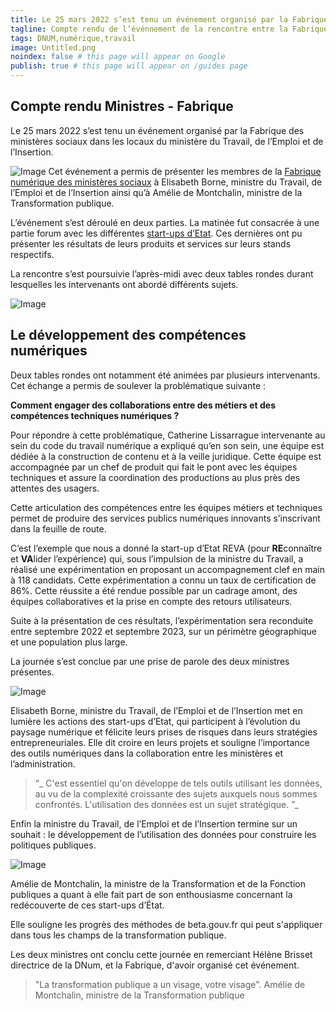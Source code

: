 ```yaml
---
title: Le 25 mars 2022 s’est tenu un événement organisé par la Fabrique des ministères sociaux dans les locaux du ministère du Travail, de l’Emploi et de l’Insertion.
tagline: Compte rendu de l’événnement de la rencontre entre la Fabrique des ministères sociaux et de la ministre du Travail, de l’Emploi et de l’Insertion ainsi que la ministre de la Transformation publique.
tags: DNUM,numérique,travail
image: Untitled.png
noindex: false # this page will appear on Google
publish: true # this page will appear on /guides page
---
```


## Compte rendu Ministres - Fabrique

Le 25 mars 2022 s’est tenu un événement organisé par la Fabrique des ministères sociaux dans les locaux du ministère du Travail, de l’Emploi et de l’Insertion.

![Image](/images/guides/Compte_rendu_Ministres_-_Fabrique_1.png)
Cet événement a permis de présenter les membres de la [Fabrique numérique des ministères sociaux](https://www.fabrique.social.gouv.fr/) à Elisabeth Borne, ministre du Travail, de l’Emploi et de l’Insertion ainsi qu’à Amélie de Montchalin, ministre de la Transformation publique.

L’événement s’est déroulé en deux parties. La matinée fut consacrée à une partie forum avec les différentes [start-ups d’Etat](https://www.fabrique.social.gouv.fr/#produits). Ces dernières ont pu présenter les résultats de leurs produits et services sur leurs stands respectifs.

La rencontre s’est poursuivie l’après-midi avec deux tables rondes durant lesquelles les intervenants ont abordé différents sujets.

![Image](/images/guides/Compte_rendu_Ministres_-_Fabrique_2.png)

## Le développement des compétences numériques

Deux tables rondes ont notamment été animées par plusieurs intervenants. Cet échange a permis de soulever la problématique suivante :

**Comment engager des collaborations entre des métiers et des compétences techniques numériques ?**

Pour répondre à cette problématique, Catherine Lissarrague intervenante au sein du code du travail numérique a expliqué qu’en son sein, une équipe est dédiée à la construction de contenu et à la veille juridique. Cette équipe est accompagnée par un chef de produit qui fait le pont avec les équipes techniques et assure la coordination des productions au plus près des attentes des usagers.

Cette articulation des compétences entre les équipes métiers et techniques permet de produire des services publics numériques innovants s’inscrivant dans la feuille de route.

C’est l’exemple que nous a donné la start-up d’Etat REVA (pour **RE**connaître et **VA**lider l’expérience) qui, sous l’impulsion de la ministre du Travail, a réalisé une expérimentation en proposant un accompagnement clef en main à 118 candidats. Cette expérimentation a connu un taux de certification de 86%. Cette réussite a été rendue possible par un cadrage amont, des équipes collaboratives et la prise en compte des retours utilisateurs.

Suite à la présentation de ces résultats, l’expérimentation sera reconduite entre septembre 2022 et septembre 2023, sur un périmètre géographique et une population plus large.

La journée s’est conclue par une prise de parole des deux ministres présentes.

![Image](/images/guides/Compte_rendu_Ministres_-_Fabrique_3.png)

Elisabeth Borne, ministre du Travail, de l’Emploi et de l’Insertion met en lumière les actions des start-ups d’Etat, qui participent à l’évolution du paysage numérique et félicite leurs prises de risques dans leurs stratégies entrepreneuriales. Elle dit croire en leurs projets et souligne l’importance des outils numériques dans la collaboration entre les ministères et l’administration.

> “_ C'est essentiel qu'on développe de tels outils utilisant les données, au vu de la complexité croissante des sujets auxquels nous sommes confrontés. L'utilisation des données est un sujet stratégique. ”_

Enfin la ministre du Travail, de l’Emploi et de l’Insertion termine sur un souhait : le développement de l’utilisation des données pour construire les politiques publiques.

![Image](/images/guides/Compte_rendu_Ministres_-_Fabrique_4.png)

Amélie de Montchalin, la ministre de la Transformation et de la Fonction publiques a quant à elle fait part de son enthousiasme concernant la redécouverte de ces start-ups d’État.

Elle souligne les progrès des méthodes de beta.gouv.fr qui peut s'appliquer dans tous les champs de la transformation publique.

Les deux ministres ont conclu cette journée en remerciant Hélène Brisset directrice de la DNum, et la Fabrique, d'avoir organisé cet événement.

> "La transformation publique a un visage, votre visage". Amélie de Montchalin, ministre de la Transformation publique
